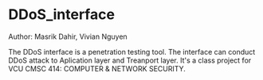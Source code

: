 # DDoS_interface

Author: Masrik Dahir, Vivian Nguyen

The DDoS interface is a penetration testing tool. The interface can conduct DDoS attack to Aplication layer and Treanport layer. It's a class project for VCU CMSC 414: COMPUTER & NETWORK SECURITY. 
